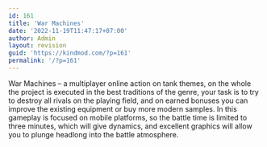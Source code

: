 ```yaml
---
id: 161
title: 'War Machines'
date: '2022-11-19T11:47:17+07:00'
author: Admin
layout: revision
guid: 'https://kindmod.com/?p=161'
permalink: '/?p=161'
---
```


War Machines – a multiplayer online action on tank themes, on the whole the project is executed in the best traditions of the genre, your task is to try to destroy all rivals on the playing field, and on earned bonuses you can improve the existing equipment or buy more modern samples. In this gameplay is focused on mobile platforms, so the battle time is limited to three minutes, which will give dynamics, and excellent graphics will allow you to plunge headlong into the battle atmosphere.